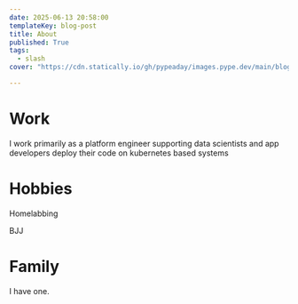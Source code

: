```yaml
---
date: 2025-06-13 20:58:00
templateKey: blog-post
title: About
published: True
tags:
  - slash
cover: "https://cdn.statically.io/gh/pypeaday/images.pype.dev/main/blog-media/20250614141411_35b02366.png"

---
```


# Work

I work primarily as a platform engineer supporting data scientists and app developers deploy their code on kubernetes based systems

# Hobbies

Homelabbing

BJJ

# Family

I have one.

